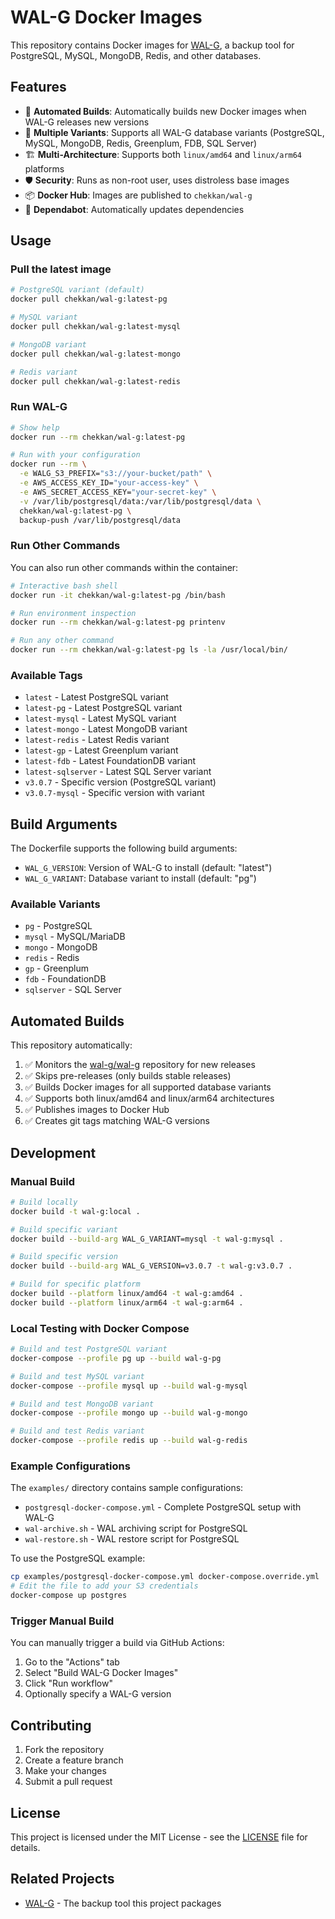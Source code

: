 # WAL-G Docker Images

This repository contains Docker images for [WAL-G](https://github.com/wal-g/wal-g), a backup tool for PostgreSQL, MySQL, MongoDB, Redis, and other databases.

## Features

- 🚀 **Automated Builds**: Automatically builds new Docker images when WAL-G releases new versions
- 🔄 **Multiple Variants**: Supports all WAL-G database variants (PostgreSQL, MySQL, MongoDB, Redis, Greenplum, FDB, SQL Server)
- 🏗️ **Multi-Architecture**: Supports both `linux/amd64` and `linux/arm64` platforms
- 🛡️ **Security**: Runs as non-root user, uses distroless base images
- 📦 **Docker Hub**: Images are published to `chekkan/wal-g`
- 🤖 **Dependabot**: Automatically updates dependencies

## Usage

### Pull the latest image

```bash
# PostgreSQL variant (default)
docker pull chekkan/wal-g:latest-pg

# MySQL variant
docker pull chekkan/wal-g:latest-mysql

# MongoDB variant
docker pull chekkan/wal-g:latest-mongo

# Redis variant
docker pull chekkan/wal-g:latest-redis
```

### Run WAL-G

```bash
# Show help
docker run --rm chekkan/wal-g:latest-pg

# Run with your configuration
docker run --rm \
  -e WALG_S3_PREFIX="s3://your-bucket/path" \
  -e AWS_ACCESS_KEY_ID="your-access-key" \
  -e AWS_SECRET_ACCESS_KEY="your-secret-key" \
  -v /var/lib/postgresql/data:/var/lib/postgresql/data \
  chekkan/wal-g:latest-pg \
  backup-push /var/lib/postgresql/data
```

### Run Other Commands

You can also run other commands within the container:

```bash
# Interactive bash shell
docker run -it chekkan/wal-g:latest-pg /bin/bash

# Run environment inspection
docker run --rm chekkan/wal-g:latest-pg printenv

# Run any other command
docker run --rm chekkan/wal-g:latest-pg ls -la /usr/local/bin/
```

### Available Tags

- `latest` - Latest PostgreSQL variant
- `latest-pg` - Latest PostgreSQL variant
- `latest-mysql` - Latest MySQL variant  
- `latest-mongo` - Latest MongoDB variant
- `latest-redis` - Latest Redis variant
- `latest-gp` - Latest Greenplum variant
- `latest-fdb` - Latest FoundationDB variant
- `latest-sqlserver` - Latest SQL Server variant
- `v3.0.7` - Specific version (PostgreSQL variant)
- `v3.0.7-mysql` - Specific version with variant

## Build Arguments

The Dockerfile supports the following build arguments:

- `WAL_G_VERSION`: Version of WAL-G to install (default: "latest")
- `WAL_G_VARIANT`: Database variant to install (default: "pg")

### Available Variants

- `pg` - PostgreSQL
- `mysql` - MySQL/MariaDB
- `mongo` - MongoDB
- `redis` - Redis
- `gp` - Greenplum
- `fdb` - FoundationDB
- `sqlserver` - SQL Server

## Automated Builds

This repository automatically:

1. ✅ Monitors the [wal-g/wal-g](https://github.com/wal-g/wal-g) repository for new releases
2. ✅ Skips pre-releases (only builds stable releases)
3. ✅ Builds Docker images for all supported database variants
4. ✅ Supports both linux/amd64 and linux/arm64 architectures
5. ✅ Publishes images to Docker Hub
6. ✅ Creates git tags matching WAL-G versions

## Development

### Manual Build

```bash
# Build locally
docker build -t wal-g:local .

# Build specific variant
docker build --build-arg WAL_G_VARIANT=mysql -t wal-g:mysql .

# Build specific version
docker build --build-arg WAL_G_VERSION=v3.0.7 -t wal-g:v3.0.7 .

# Build for specific platform
docker build --platform linux/amd64 -t wal-g:amd64 .
docker build --platform linux/arm64 -t wal-g:arm64 .
```

### Local Testing with Docker Compose

```bash
# Build and test PostgreSQL variant
docker-compose --profile pg up --build wal-g-pg

# Build and test MySQL variant  
docker-compose --profile mysql up --build wal-g-mysql

# Build and test MongoDB variant
docker-compose --profile mongo up --build wal-g-mongo

# Build and test Redis variant
docker-compose --profile redis up --build wal-g-redis
```

### Example Configurations

The `examples/` directory contains sample configurations:

- `postgresql-docker-compose.yml` - Complete PostgreSQL setup with WAL-G
- `wal-archive.sh` - WAL archiving script for PostgreSQL
- `wal-restore.sh` - WAL restore script for PostgreSQL

To use the PostgreSQL example:

```bash
cp examples/postgresql-docker-compose.yml docker-compose.override.yml
# Edit the file to add your S3 credentials
docker-compose up postgres
```

### Trigger Manual Build

You can manually trigger a build via GitHub Actions:

1. Go to the "Actions" tab
2. Select "Build WAL-G Docker Images"
3. Click "Run workflow"
4. Optionally specify a WAL-G version

## Contributing

1. Fork the repository
2. Create a feature branch
3. Make your changes
4. Submit a pull request

## License

This project is licensed under the MIT License - see the [LICENSE](LICENSE) file for details.

## Related Projects

- [WAL-G](https://github.com/wal-g/wal-g) - The backup tool this project packages